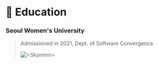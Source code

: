 # :school: Education
### Seoul Women's University 
> Admissioned in 2021, Dept. of Software Convergence
> <p><img align="center" src="https://github-readme-stats.vercel.app/api/top-langs?username=<Skyminn>&show_icons=true&locale=en&layout=compact" alt="<Skyminn>" /></p>
